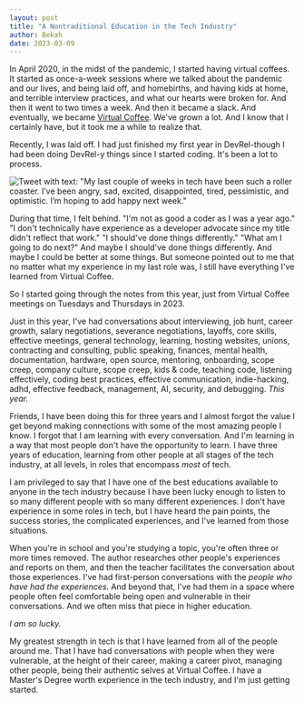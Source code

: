 ```yaml
---
layout: post
title: "A Nontraditional Education in the Tech Industry"
author: Bekah
date: 2023-03-09
---
```


In April 2020, in the midst of the pandemic, I started having virtual coffees. It started as once-a-week sessions where we talked about the pandemic and our lives, and being laid off, and homebirths, and having kids at home, and terrible interview practices, and what our hearts were broken for. And then it went to two times a week. And then it became a slack. And eventually, we became [Virtual Coffee](https://virtualcoffee.io/). We've grown a lot. And I know that I certainly have, but it took me a while to realize that.

Recently, I was laid off. I had just finished my first year in DevRel-though I had been doing DevRel-y things since I started coding. It's been a lot to process. 

![Tweet with text: "My last couple of weeks in tech have been such a roller coaster. I’ve been angry, sad, excited, disappointed, tired, pessimistic, and optimistic. I’m hoping to add *happy* next week."](/assets/images/quote.svg)

During that time, I felt behind. "I'm not as good a coder as I was a year ago." "I don't technically have experience as a developer advocate since my title didn't reflect that work." "I should've done things differently." "What am I going to do next?" And maybe I should've done things differently. And maybe I could be better at some things. But someone pointed out to me that no matter what my experience in my last role was, I still have everything I've learned from Virtual Coffee.

So I started going through the notes from this year, just from Virtual Coffee meetings on Tuesdays and Thursdays in 2023. 

Just in this year, I've had conversations about interviewing, job hunt, career growth, salary negotiations, severance negotiations, layoffs, core skills, effective meetings, general technology, learning, hosting websites, unions, contracting and consulting, public speaking, finances, mental health, documentation, hardware, open source, mentoring, onboarding, scope creep, company culture, scope creep, kids & code, teaching code, listening effectively, coding best practices, effective communication, indie-hacking, adhd, effective feedback, management, AI, security, and debugging. _This year._

Friends, I have been doing this for three years and I almost forgot the value I get beyond making connections with some of the most amazing people I know. I forgot that I am learning with every conversation. And I'm learning in a way that most people don't have the opportunity to learn. I have three years of education, learning from other people at all stages of the tech industry, at all levels, in roles that encompass _most_ of tech. 

I am privileged to say that I have one of the best educations available to anyone in the tech industry because I have been lucky enough to listen to so many different people with so many different experiences. I don't have experience in some roles in tech, but I have heard the pain points, the success stories, the complicated experiences, and I've learned from those situations. 

When you're in school and you're studying a topic, you're often three or more times removed. The author researches other people's experiences and reports on them, and then the teacher facilitates the conversation about those experiences. I've had first-person conversations with the _people who have had the experiences._ And beyond that, I've had them in a space where people often feel comfortable being open and vulnerable in their conversations. And we often miss that piece in higher education. 

_I am so lucky._

My greatest strength in tech is that I have learned from all of the people around me. That I have had conversations with people when they were vulnerable, at the height of their career, making a career pivot, managing other people, being their authentic selves at Virtual Coffee. I have a Master's Degree worth experience in the tech industry, and I'm just getting started. 

